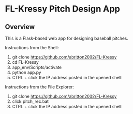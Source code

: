 ﻿# FL-Kressy Pitch Design App

## Overview
This is a Flask-based web app for designing baseball pitches.

Instructions from the Shell:
1. git clone https://github.com/abritton2002/FL-Kressy
2. cd FL-Kressy
3. app_env/Scripts/activate
4. python app.py
5. CTRL + click the IP address posted in the opened shell

Instructions from the File Explorer:
1. git clone https://github.com/abritton2002/FL-Kressy
2. click pitch_rec.bat
3. CTRL + click the IP address posted in the opened shell
